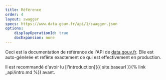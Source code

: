 ```yaml
---
title: Référence
order: 4
layout: swagger
specs: https://www.data.gouv.fr/api/1/swagger.json
options:
    displayOperationId: true
    docExpansion: none
---
```

Ceci est la documentation de référence de l'API de [data.gouv.fr](https://www.data.gouv.fr).
Elle est auto-générée et reflète exactement ce qui est effectivement en production.

Il est recommandé d'avoir lu [l'introduction]({{ site.baseurl }}{% link _api/intro.md %}) avant.
